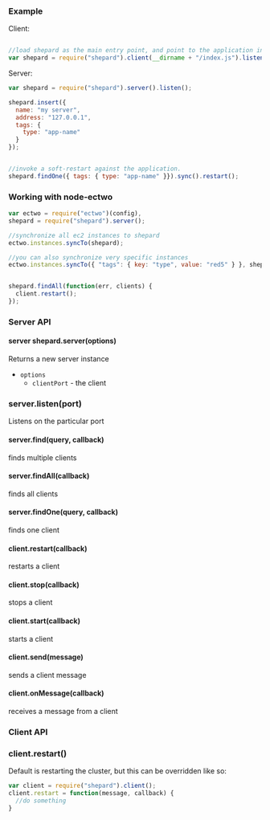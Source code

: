 ### Example

Client:

```javascript

//load shepard as the main entry point, and point to the application index file.
var shepard = require("shepard").client(__dirname + "/index.js").listen();
```

Server:

```javascript
var shepard = require("shepard").server().listen();

shepard.insert({
  name: "my server",
  address: "127.0.0.1",
  tags: {
    type: "app-name"
  }
});


//invoke a soft-restart against the application. 
shepard.findOne({ tags: { type: "app-name" }}).sync().restart();
```

### Working with node-ectwo

```javascript
var ectwo = require("ectwo")(config),
shepard = require("shepard").server();

//synchronize all ec2 instances to shepard
ectwo.instances.syncTo(shepard);

//you can also synchronize very specific instances
ectwo.instances.syncTo({ "tags": { key: "type", value: "red5" } }, shepard);


shepard.findAll(function(err, clients) {
  client.restart();
});

```

### Server API


#### server shepard.server(options)

Returns a new server instance

- `options`
  - `clientPort` - the client
  
### server.listen(port)

Listens on the particular port

#### server.find(query, callback)

finds multiple clients

#### server.findAll(callback)

finds all clients

#### server.findOne(query, callback)

finds one client

#### client.restart(callback)

restarts a client

#### client.stop(callback)

stops a client

#### client.start(callback)

starts a client

#### client.send(message)

sends a client message

#### client.onMessage(callback)

receives a message from a client


### Client API


### client.restart()

Default is restarting the cluster, but this can be overridden like so:

```javascript
var client = require("shepard").client();
client.restart = function(message, callback) {
  //do something
}
```







